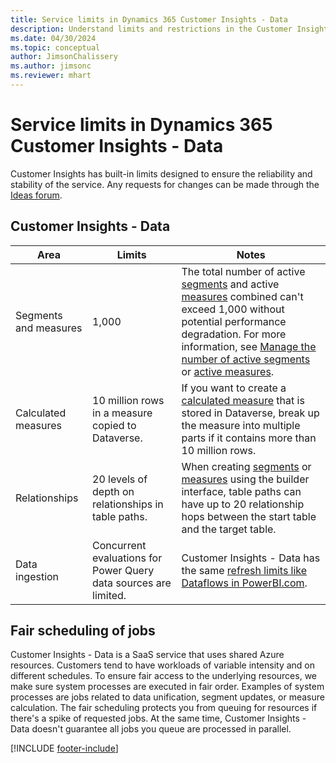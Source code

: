 ```yaml
---
title: Service limits in Dynamics 365 Customer Insights - Data
description: Understand limits and restrictions in the Customer Insights - Data application.
ms.date: 04/30/2024
ms.topic: conceptual
author: JimsonChalissery
ms.author: jimsonc
ms.reviewer: mhart
---
```


# Service limits in Dynamics 365 Customer Insights - Data

 Customer Insights has built-in limits designed to ensure the reliability and stability of the service. Any requests for changes can be made through the [Ideas forum](https://go.microsoft.com/fwlink/?linkid=2074172).

## Customer Insights - Data

| Area  | Limits  | Notes |
|-------------|---------------------------------------------------------------------|---------------------------------------------------------------------|
| Segments and measures | 1,000  | The total number of active [segments](segments.md) and active [measures](measures.md) combined can't exceed 1,000 without potential performance degradation. For more information, see [Manage the number of active segments](segments.md#manage-the-number-of-active-segments) or [active measures](measures.md#manage-the-number-of-active-measures).|
| Calculated measures | 10 million rows in a measure copied to Dataverse. | If you want to create a [calculated measure](dataverse-measures.md) that is stored in Dataverse, break up the measure into multiple parts if it contains more than 10 million rows. |
| Relationships | 20 levels of depth on relationships in table paths. | When creating [segments](segments.md) or [measures](measures.md) using the builder interface, table paths can have up to 20 relationship hops between the start table and the target table.  |
|Data ingestion| Concurrent evaluations for Power Query data sources are limited. | Customer Insights - Data has the same [refresh limits like Dataflows in PowerBI.com](/power-query/power-query-online-limits#refresh-limits). |

## Fair scheduling of jobs

Customer Insights - Data is a SaaS service that uses shared Azure resources. Customers tend to have workloads of variable intensity and on different schedules. To ensure fair access to the underlying resources, we make sure system processes are executed in fair order. Examples of system processes are jobs related to data unification, segment updates, or measure calculation. The fair scheduling protects you from queuing for resources if there's a spike of requested jobs. At the same time, Customer Insights - Data doesn't guarantee all jobs you queue are processed in parallel.

[!INCLUDE [footer-include](includes/footer-banner.md)]
